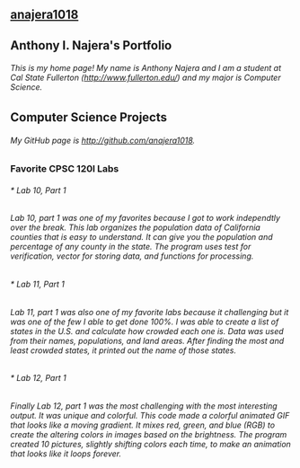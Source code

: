 ## [anajera1018](https://anajera1018.github.io/)

## Anthony I. Najera's Portfolio

###### This is my home page! My name is Anthony Najera and I am a student at Cal State Fullerton (http://www.fullerton.edu/) and my major is Computer Science.

## Computer Science Projects

###### My GitHub page is http://github.com/anajera1018.

### Favorite CPSC 120l Labs

###### * Lab 10, Part 1

###### Lab 10, part 1 was one of my favorites because I got to work independtly over the break. This lab organizes the population data of California counties that is easy to understand. It can give you the population and percentage of any county in the state. The program uses test for verification, vector for storing data, and functions for processing. 

###### * Lab 11, Part 1

###### Lab 11, part 1 was also one of my favorite labs because it challenging but it was one of the few I able to get done 100%. I was able to create a list of states in the U.S. and calculate how crowded each one is. Data was used from their names, populations, and land areas. After finding the most and least crowded states, it printed out the name of those states.

###### * Lab 12, Part 1

###### Finally Lab 12, part 1 was the most challenging with the most interesting output. It was unique and colorful. This code made a colorful animated GIF that looks like a moving gradient. It mixes red, green, and blue (RGB) to create the altering colors in images based on the brightness. The program created 10 pictures, slightly shifting colors each time, to make an animation that looks like it loops forever.
